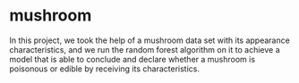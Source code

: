 # mushroom
In this project, we took the help of a mushroom data set with its appearance characteristics, and we run the random forest algorithm on it to achieve a model that is able to conclude and declare whether a mushroom is poisonous or edible by receiving its characteristics.
